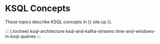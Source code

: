 KSQL Concepts
=============

These topics describe KSQL concepts in {{ site.cp }}.

::: {.toctree}
ksql-architecture ksql-and-kafka-streams
time-and-windows-in-ksql-queries
:::
